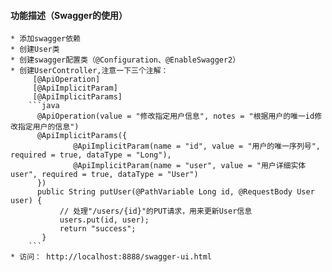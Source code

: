  #### 功能描述（Swagger的使用）
    * 添加swagger依赖
    * 创建User类
    * 创建swagger配置类（@Configuration、@EnableSwagger2）
    * 创建UserController,注意一下三个注解：
         [@ApiOperation]
         [@ApiImplicitParam]
         [@ApiImplicitParams]
        ```java
          @ApiOperation(value = "修改指定用户信息", notes = "根据用户的唯一id修改指定用户的信息")
          @ApiImplicitParams({
                  @ApiImplicitParam(name = "id", value = "用户的唯一序列号", required = true, dataType = "Long"),
                  @ApiImplicitParam(name = "user", value = "用户详细实体user", required = true, dataType = "User")
          })
          public String putUser(@PathVariable Long id, @RequestBody User user) {
               // 处理"/users/{id}"的PUT请求，用来更新User信息
               users.put(id, user);
               return "success";
           }
        ```
    * 访问： http://localhost:8888/swagger-ui.html